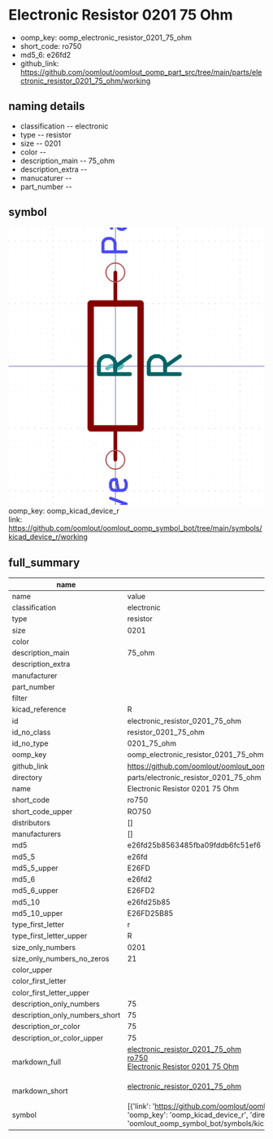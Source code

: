 # Electronic Resistor 0201 75 Ohm

  
* oomp_key: oomp_electronic_resistor_0201_75_ohm 
* short_code: ro750
* md5_6: e26fd2  
* github_link: https://github.com/oomlout/oomlout_oomp_part_src/tree/main/parts/electronic_resistor_0201_75_ohm/working  
## naming details
* classification -- electronic
* type -- resistor
* size -- 0201
* color -- 
* description_main -- 75_ohm
* description_extra -- 
* manucaturer -- 
* part_number -- 



## symbol

![](symbol/0/working/working_600.png)  
oomp_key: oomp_kicad_device_r  
link: https://github.com/oomlout/oomlout_oomp_symbol_bot/tree/main/symbols/kicad_device_r/working  


## full_summary
| name | value | 
| --- | --- | 
| name | value | 
| classification | electronic | 
| type | resistor | 
| size | 0201 | 
| color |  | 
| description_main | 75_ohm | 
| description_extra |  | 
| manufacturer |  | 
| part_number |  | 
| filter |  | 
| kicad_reference | R | 
| id | electronic_resistor_0201_75_ohm | 
| id_no_class | resistor_0201_75_ohm | 
| id_no_type | 0201_75_ohm | 
| oomp_key | oomp_electronic_resistor_0201_75_ohm | 
| github_link | https://github.com/oomlout/oomlout_oomp_part_src/tree/main/parts/electronic_resistor_0201_75_ohm/working | 
| directory | parts/electronic_resistor_0201_75_ohm | 
| name | Electronic Resistor 0201 75 Ohm | 
| short_code | ro750 | 
| short_code_upper | RO750 | 
| distributors | [] | 
| manufacturers | [] | 
| md5 | e26fd25b8563485fba09fddb6fc51ef6 | 
| md5_5 | e26fd | 
| md5_5_upper | E26FD | 
| md5_6 | e26fd2 | 
| md5_6_upper | E26FD2 | 
| md5_10 | e26fd25b85 | 
| md5_10_upper | E26FD25B85 | 
| type_first_letter | r | 
| type_first_letter_upper | R | 
| size_only_numbers | 0201 | 
| size_only_numbers_no_zeros | 21 | 
| color_upper |  | 
| color_first_letter |  | 
| color_first_letter_upper |  | 
| description_only_numbers | 75 | 
| description_only_numbers_short | 75 | 
| description_or_color | 75 | 
| description_or_color_upper | 75 | 
| markdown_full | [electronic_resistor_0201_75_ohm](https://github.com/oomlout/oomlout_oomp_part_src/tree/main/parts/electronic_resistor_0201_75_ohm/working)<br>[ro750](https://github.com/oomlout/oomlout_oomp_part_src/tree/main/parts/electronic_resistor_0201_75_ohm/working)<br>[Electronic Resistor 0201 75 Ohm](https://github.com/oomlout/oomlout_oomp_part_src/tree/main/parts/electronic_resistor_0201_75_ohm/working)<br><br> | 
| markdown_short | [electronic_resistor_0201_75_ohm](https://github.com/oomlout/oomlout_oomp_part_src/tree/main/parts/electronic_resistor_0201_75_ohm/working)<br><br> | 
| symbol | [{'link': 'https://github.com/oomlout/oomlout_oomp_symbol_bot/tree/main/symbols/kicad_device_r', 'oomp_key': 'oomp_kicad_device_r', 'directory': 'oomlout_oomp_symbol_bot/symbols/kicad_device_r//working/working.kicad_sym'}] | 
